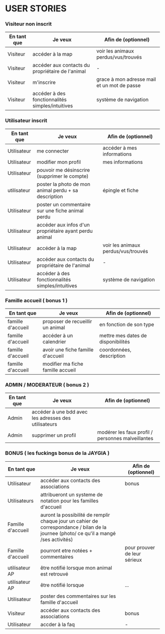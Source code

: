 # USER STORIES

### Visiteur non inscrit 

| En tant que | Je veux | Afin de (optionnel) |
|--|--|--|
| Visiteur | accéder à la map | voir les animaux perdus/vus/trouvés | grace à un système de filtre |
| Visiteur | accéder aux contacts du propriétaire de l'animal | - |
| Visiteur | m'inscrire | grace à mon adresse mail et un mot de passe |
| Visiteur | accéder à des fonctionnalités simples/intuitives | système de navigation |



### Utilisateur inscrit

| En tant que | Je veux | Afin de (optionnel) |
|--|--|--|
| Utilisateur | me connecter | accéder à mes informations |
| Utilisateur | modifier mon profil | mes informations |
| Utilisateur | pouvoir me désinscrire (supprimer le compte) |  |
| utilisateur | poster la photo de mon animal perdu + sa description | épingle et fiche |
| Utilisateur | poster un commentaire sur une fiche animal perdu | |
| Utilisateur | accéder aux infos d'un propriétaire ayant perdu animal | |
| Utilisateur | accéder à la map | voir les animaux perdus/vus/trouvés | grace à un système de filtre |
| Utilisateur | accéder aux contacts du propriétaire de l'animal | - |
| Utilisateur | accéder à des fonctionnalités simples/intuitives | système de navigation |




### Famille accueil ( bonus 1 )

| En tant que | Je veux | Afin de (optionnel) |
|--|--|--|
| famille d'accueil | proposer de recueillir un animal | en fonction de son type |
| famille d'accueil | accéder à un calendrier | mettre mes dates de disponibilités |
| famille d'accueil | avoir une fiche famille d'accueil | coordonnées, description |
| famille d'accueil | modifier ma fiche famille accueil | |



### ADMIN / MODERATEUR ( bonus 2 )

| En tant que | Je veux | Afin de (optionnel) |
|--|--|--|
| Admin | accéder à une bdd avec les adresses des utilisateurs |
| Admin | supprimer un profil | modérer les faux profil / personnes malveillantes |



###  BONUS   ( les fuckings bonus de la JAYGIA )
| En tant que | Je veux | Afin de (optionnel) |
|--|--|--|
| Utilisateur | accéder aux contacts des associations | bonus |
| Utilisateurs | attribueront un systeme de notation pour les familles d'accueil|  |bonus|
| Famille d'accueil | auront la possibilité de remplir chaque jour un cahier de correspondance / bilan de la journee (photo/ ce qu'il a mangé /ses activités) |  |bonus|
| Famille d'accueil | pourront etre notées + commentaires | pour prouver de leur sérieux |bonus|
| utilisateur AP | être notifié lorsque mon animal est retrouvé | |
| utilisateur AP | être notifié lorsque |...|
| Utilisateur | poster des commentaires sur les famille d'accueil||
| Visiteur | accéder aux contacts des associations | bonus |
| Utilisateur | accder à la faq | - |